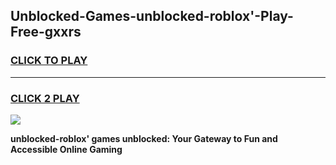 
## Unblocked-Games-unblocked-roblox'-Play-Free-gxxrs
<h3>
<a href="https://premium76.site?title=unblocked-roblox'&ref=12A">CLICK TO PLAY</a></h3>
<hr>

<h3>
<a href="https://premium76.site?title=unblocked-roblox'&ref=12A">CLICK 2 PLAY</a>
  
</h3>

<a href="https://premium76.site?title=unblocked-roblox'&ref=12A"><img src="https://clearcache.store/games.png"></a>


**unblocked-roblox' games unblocked: Your Gateway to Fun and Accessible Online Gaming**
